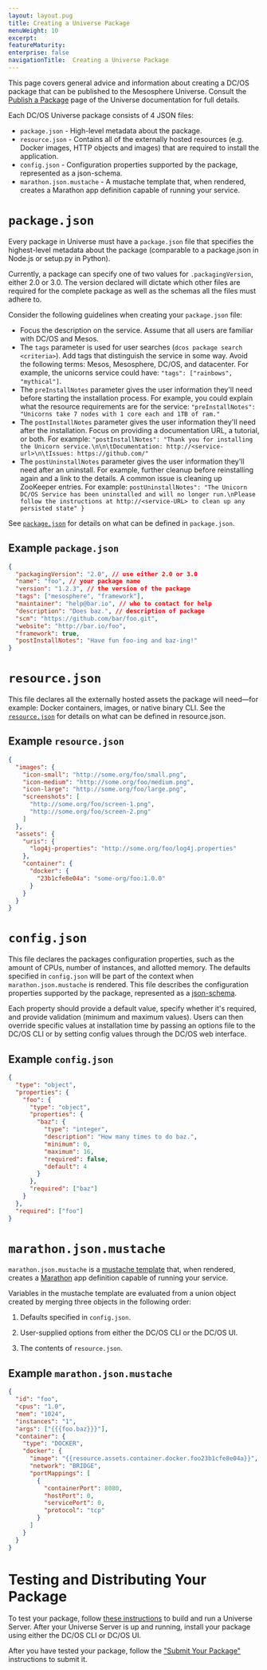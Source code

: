 ```yaml
---
layout: layout.pug
title: Creating a Universe Package
menuWeight: 10
excerpt:
featureMaturity:
enterprise: false
navigationTitle:  Creating a Universe Package
---
```


<!-- This source repo for this topic is https://github.com/dcos/dcos-docs -->


<!-- This source repo for this topic is https://github.com/dcos/dcos-docs -->


<!-- This source repo for this topic is https://github.com/dcos/dcos-docs -->


<!-- This source repo for this topic is https://github.com/dcos/dcos-docs -->


<!-- This source repo for this topic is https://github.com/dcos/dcos-docs -->


<!-- This source repo for this topic is https://github.com/dcos/dcos-docs -->


<!-- This source repo for this topic is https://github.com/dcos/dcos-docs -->


<!-- This source repo for this topic is https://github.com/dcos/dcos-docs -->


This page covers general advice and information about creating a DC/OS package that can be published to the Mesosphere Universe. Consult the [Publish a Package](https://github.com/mesosphere/universe#creating-a-package) page of the Universe documentation for full details.

Each DC/OS Universe package consists of 4 JSON files:

* `package.json` - High-level metadata about the package.
* `resource.json` - Contains all of the externally hosted resources (e.g. Docker images, HTTP objects and images) that are required to install the application.
* `config.json` - Configuration properties supported by the package, represented as a json-schema.
* `marathon.json.mustache` - A mustache template that, when rendered, creates a Marathon app definition capable of running your service.

# `package.json`

Every package in Universe must have a `package.json` file that specifies the highest-level metadata about the package (comparable to a package.json in Node.js or setup.py in Python).

Currently, a package can specify one of two values for `.packagingVersion`, either 2.0 or 3.0. The version declared will dictate which other files are required for the complete package as well as the schemas all the files must adhere to.

Consider the following guidelines when creating your `package.json` file:

* Focus the description on the service. Assume that all users are familiar with DC/OS and Mesos.
* The `tags` parameter is used for user searches (`dcos package search <criteria>`). Add tags that distinguish the service in some way. Avoid the following terms: Mesos, Mesosphere, DC/OS, and datacenter. For example, the unicorns service could have: `"tags": ["rainbows", "mythical"]`.
* The `preInstallNotes` parameter gives the user information they'll need before starting the installation process. For example, you could explain what the resource requirements are for the service: `"preInstallNotes": "Unicorns take 7 nodes with 1 core each and 1TB of ram."`
* The `postInstallNotes` parameter gives the user information they'll need after the installation. Focus on providing a documentation URL, a tutorial, or both. For example: `"postInstallNotes": "Thank you for installing the Unicorn service.\n\n\tDocumentation: http://<service-url>\n\tIssues: https://github.com/"`
* The `postUninstallNotes` parameter gives the user information they'll need after an uninstall. For example, further cleanup before reinstalling again and a link to the details. A common issue is cleaning up ZooKeeper entries. For example: `postUninstallNotes": "The Unicorn DC/OS Service has been uninstalled and will no longer run.\nPlease follow the instructions at http://<service-URL> to clean up any persisted state" }`

See [`package.json`](https://github.com/mesosphere/universe#packagejson) for details on what can be defined in `package.json`.

## Example `package.json`

```json
{
  "packagingVersion": "2.0", // use either 2.0 or 3.0
  "name": "foo", // your package name
  "version": "1.2.3", // the version of the package
  "tags": ["mesosphere", "framework"],
  "maintainer": "help@bar.io", // who to contact for help
  "description": "Does baz.", // description of package
  "scm": "https://github.com/bar/foo.git", 
  "website": "http://bar.io/foo", 
  "framework": true,
  "postInstallNotes": "Have fun foo-ing and baz-ing!"
}
```

# `resource.json`

This file declares all the externally hosted assets the package will need—for example: Docker containers, images, or native binary CLI.  See the [`resource.json`](https://github.com/mesosphere/universe#resourcejson) for details on what can be defined in resource.json.

## Example `resource.json`

```json
{
  "images": {
    "icon-small": "http://some.org/foo/small.png",
    "icon-medium": "http://some.org/foo/medium.png",
    "icon-large": "http://some.org/foo/large.png",
    "screenshots": [
      "http://some.org/foo/screen-1.png",
      "http://some.org/foo/screen-2.png"
    ]
  },
  "assets": {
    "uris": {
      "log4j-properties": "http://some.org/foo/log4j.properties"
    },
    "container": {
      "docker": {
        "23b1cfe8e04a": "some-org/foo:1.0.0"
      }
    }
  }
}
```

# `config.json`

This file declares the packages configuration properties, such as the amount of CPUs, number of instances, and allotted memory. The defaults specified in `config.json` will be part of the context when `marathon.json.mustache` is rendered. This file describes the configuration properties supported by the package, represented as a [json-schema](http://spacetelescope.github.io/understanding-json-schema/).

Each property should provide a default value, specify whether it's required, and provide validation (minimum and maximum values). Users can then override specific values at installation time by passing an options file to the DC/OS CLI or by setting config values through the DC/OS web interface.

## Example `config.json`

```json
{
  "type": "object",
  "properties": {
    "foo": {
      "type": "object",
      "properties": {
        "baz": {
          "type": "integer",
          "description": "How many times to do baz.",
          "minimum": 0,
          "maximum": 16,
          "required": false,
          "default": 4
        }
      },
      "required": ["baz"]
    }
  },
  "required": ["foo"]
}
```

# `marathon.json.mustache`

`marathon.json.mustache` is a [mustache template](http://mustache.github.io/) that, when rendered, creates a [Marathon](http://github.com/mesosphere/marathon) app definition capable of running your service.

Variables in the mustache template are evaluated from a union object created by merging three objects in the following order:

1. Defaults specified in `config.json`.

1. User-supplied options from either the DC/OS CLI or the DC/OS UI.

1. The contents of `resource.json`.

## Example `marathon.json.mustache`

```json
{
  "id": "foo",
  "cpus": "1.0",
  "mem": "1024",
  "instances": "1",
  "args": ["{{{foo.baz}}}"],
  "container": {
    "type": "DOCKER",
    "docker": {
      "image": "{{resource.assets.container.docker.foo23b1cfe8e04a}}",
      "network": "BRIDGE",
      "portMappings": [
        {
          "containerPort": 8080,
          "hostPort": 0,
          "servicePort": 0,
          "protocol": "tcp"
        }
      ]
    }
  }
}
```

# Testing and Distributing Your Package

To test your package, follow [these instructions](https://github.com/mesosphere/universe#universe-server) to build and run a Universe Server. After your Universe Server is up and running, install your package using either the DC/OS CLI or DC/OS UI.

After you have tested your package, follow the ["Submit Your Package"](https://github.com/mesosphere/universe#submit-your-package) instructions to submit it.
